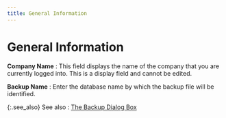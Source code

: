 ```yaml
---
title: General Information
---
```


# General Information


**Company Name**
: This field displays the name of the company that you are currently logged into. This is a display field and cannot be edited.


**Backup Name**
: Enter the database name by which the backup file will be identified.


{:.see_also}
See also
: [The Backup Dialog Box]({{site.utl_baseurl}}/db-utils/database-backup/backup-dialog-box/backup_dialog_box_housekeeping_utility_content.html)
